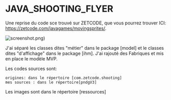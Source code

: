 # JAVA_SHOOTING_FLYER
Une reprise du code sce trouvé sur ZETCODE, que vous pourrez trouver ICI: https://zetcode.com/javagames/movingsprites/.

![screenshot](snake_screenshot.png).png)

J'ai séparé les classes dites "métier" dans le package [model] et le classes dites "d'affichage" dans le package [ihm]. J'ai rajouté des Fabriques et mis en place le modèle MVP.

Les codes sources sont:

    origines: dans le répertoire [com.zetcode.shooting]
    mes sources : dans le répertoire[pndgV3]
    
 Les images sont dans le répertoire [ressources]
